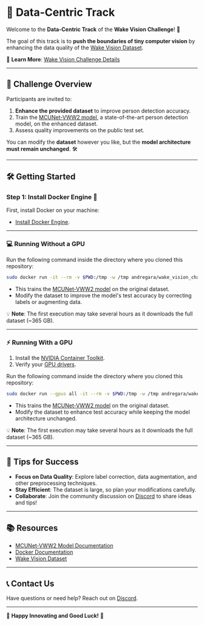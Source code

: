 # 🚀 **Data-Centric Track**

Welcome to the **Data-Centric Track** of the **Wake Vision Challenge**! 🎉

The goal of this track is to **push the boundaries of tiny computer vision** by enhancing the data quality of the [Wake Vision Dataset](https://wakevision.ai/).

🔗 **Learn More**: [Wake Vision Challenge Details](https://edgeai.modelnova.ai/challenges/details/1)

---

## 🌟 **Challenge Overview**

Participants are invited to:

1. **Enhance the provided dataset** to improve person detection accuracy.
2. Train the [MCUNet-VWW2 model](https://github.com/mit-han-lab/mcunet), a state-of-the-art person detection model, on the enhanced dataset.
3. Assess quality improvements on the public test set.

You can modify the **dataset** however you like, but the **model architecture must remain unchanged**. 🛠️

---

## 🛠️ **Getting Started**

### Step 1: Install Docker Engine 🐋

First, install Docker on your machine:
- [Install Docker Engine](https://docs.docker.com/engine/install/).

---

### 💻 **Running Without a GPU**

Run the following command inside the directory where you cloned this repository:

```bash
sudo docker run -it --rm -v $PWD:/tmp -w /tmp andregara/wake_vision_challenge:cpu python data_centric_track.py
```

- This trains the [MCUNet-VWW2 model](https://github.com/mit-han-lab/mcunet) on the original dataset.
- Modify the dataset to improve the model's test accuracy by correcting labels or augmenting data.

💡 **Note**: The first execution may take several hours as it downloads the full dataset (~365 GB).

---

### ⚡ **Running With a GPU**

1. Install the [NVIDIA Container Toolkit](https://docs.nvidia.com/datacenter/cloud-native/container-toolkit/latest/install-guide.html).
2. Verify your [GPU drivers](https://ubuntu.com/server/docs/nvidia-drivers-installation).

Run the following command inside the directory where you cloned this repository:

```bash
sudo docker run --gpus all -it --rm -v $PWD:/tmp -w /tmp andregara/wake_vision_challenge:gpu python data_centric_track.py
```

- This trains the [MCUNet-VWW2 model](https://github.com/mit-han-lab/mcunet) on the original dataset.
- Modify the dataset to enhance test accuracy while keeping the model architecture unchanged.

💡 **Note**: The first execution may take several hours as it downloads the full dataset (~365 GB).

---

## 🎯 **Tips for Success**

- **Focus on Data Quality**: Explore label correction, data augmentation, and other preprocessing techniques.
- **Stay Efficient**: The dataset is large, so plan your modifications carefully.
- **Collaborate**: Join the community discussion on [Discord](https://discord.com/channels/803180012572114964/1323721087170773002) to share ideas and tips!

---

## 📚 **Resources**

- [MCUNet-VWW2 Model Documentation](https://github.com/mit-han-lab/mcunet)
- [Docker Documentation](https://docs.docker.com/)
- [Wake Vision Dataset](https://wakevision.ai/)

---

## 📞 **Contact Us**

Have questions or need help? Reach out on [Discord](https://discord.com/channels/803180012572114964/1323721087170773002).

---

🌟 **Happy Innovating and Good Luck!** 🌟
